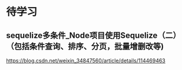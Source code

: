 # 待学习

## sequelize多条件_Node项目使用Sequelize（二）（包括条件查询、排序、分页，批量增删改等)

<https://blog.csdn.net/weixin_34847560/article/details/114469463>

